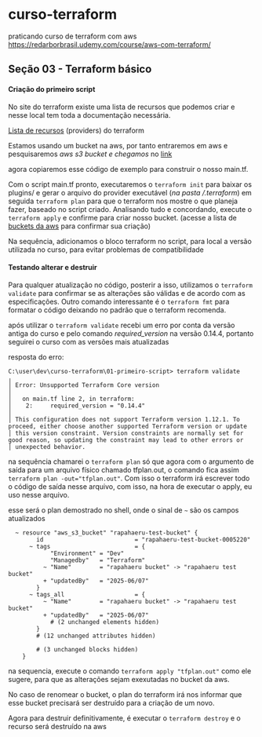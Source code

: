 # curso-terraform

praticando curso de terraform com aws https://redarborbrasil.udemy.com/course/aws-com-terraform/

## Seção 03 - Terraform básico

#### Criação do primeiro script

No site do terraform existe uma lista de recursos que podemos criar e nesse local tem toda a documentação necessária.

[Lista de recursos](https://registry.terraform.io/browse/providers) (providers) do terraform

Estamos usando um bucket na aws, por tanto entraremos em aws e pesquisaremos _aws s3 bucket e chegamos_ no [link](https://registry.terraform.io/providers/hashicorp/aws/latest/docs/resources/s3_bucket)

agora copiaremos esse código de exemplo para construir o nosso main.tf.

Com o script main.tf pronto, executaremos o `terraform init` para baixar os plugins/ e gerar o arquivo do provider executável (_na pasta /.terraform_)
em seguida `terraform plan` para que o terraform nos mostre o que planeja fazer, baseado no script criado.
Analisando tudo e concordando, execute o `terraform apply` e confirme para criar nosso bucket. (acesse a lista de [buckets da aws](https://us-east-1.console.aws.amazon.com/s3/home?region=us-east-1) para confirmar sua criação)

Na sequência, adicionamos o bloco terraform no script, para local a versão utilizada no curso, para evitar problemas de compatibilidade

#### Testando alterar e destruir

Para qualquer atualização no código, posterir a isso, utilizamos o `terraform validate` para confirmar se as alterações são válidas e de acordo com as especificações.
Outro comando interessante é o `terraform fmt` para formatar o código deixando no padrão que o terraform recomenda.

após utilizar o `terraform validate` recebi um erro por conta da versão antiga do curso e pelo comando _required_version_ na versão 0.14.4, portanto seguirei o curso com as versões mais atualizadas

resposta do erro:

```
C:\user\dev\curso-terraform\01-primeiro-script> terraform validate
╷
│ Error: Unsupported Terraform Core version
│
│   on main.tf line 2, in terraform:
│    2:     required_version = "0.14.4"
│
│ This configuration does not support Terraform version 1.12.1. To proceed, either choose another supported Terraform version or update
│ this version constraint. Version constraints are normally set for good reason, so updating the constraint may lead to other errors or
│ unexpected behavior.
```

na sequência chamarei o `terraform plan` só que agora com o argumento de saída para um arquivo físico chamado tfplan.out, o comando fica assim `terraform plan -out="tfplan.out"`. Com isso o terraform irá escrever todo o código de saída nesse arquivo, com isso, na hora de executar o apply, eu uso nesse arquivo.

esse será o plan demostrado no shell, onde o sinal de `~` são os campos atualizados

```
  ~ resource "aws_s3_bucket" "rapahaeru-test-bucket" {
        id                          = "rapahaeru-test-bucket-0005220"
      ~ tags                        = {
            "Environment" = "Dev"
            "Managedby"   = "Terraform"
          ~ "Name"        = "rapahaeru bucket" -> "rapahaeru test bucket"
          + "updatedBy"   = "2025-06/07"
        }
      ~ tags_all                    = {
          ~ "Name"        = "rapahaeru bucket" -> "rapahaeru test bucket"
          + "updatedBy"   = "2025-06/07"
            # (2 unchanged elements hidden)
        }
        # (12 unchanged attributes hidden)

        # (3 unchanged blocks hidden)
    }
```

na sequencia, execute o comando `terraform apply "tfplan.out"` como ele sugere, para que as alterações sejam exexutadas no bucket da aws.

No caso de renomear o bucket, o plan do terraform irá nos informar que esse bucket precisará ser destruído para a criação de um novo.

Agora para destruir definitivamente, é executar o `terraform destroy` e o recurso será destruído na aws
